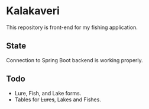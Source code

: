 # Kalakaveri

This repository is front-end for my fishing application. 

## State
Connection to Spring Boot backend is working properly. 

## Todo
- Lure, Fish, and Lake forms.
- Tables for ~~Lures~~, Lakes and Fishes.
